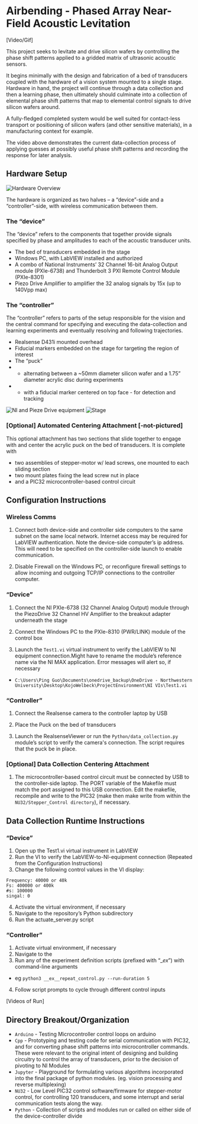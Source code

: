 # Airbending - Phased Array Near-Field Acoustic Levitation

[Video/Gif]

This project seeks to levitate and drive silicon wafers by controlling the phase shift patterns applied to a gridded matrix of ultrasonic acoustic sensors. 


It begins minimally with the design and fabrication of a bed of transducers coupled with the hardware of a vision system mounted to a single stage.
Hardware in hand, the project will continue through a data collection and then a learning phase, then ultimately should culminate into a collection of elemental phase shift patterns that map to elemental control signals to drive silicon wafers around.


A fully-fledged completed system would be well suited for contact-less transport or positioning of silicon wafers (and other sensitive materials), in a manufacturing context for example.


The video above demonstrates the current data-collection process of applying guesses at possibly useful phase shift patterns and recording the response for later analysis.


## Hardware Setup

![Hardware Overview](media/HardwareOverview.png)

The hardware is organized as two halves – a “device”-side and a “controller”-side, with wireless communication between them.

### The “device”
The “device” refers to the components that together provide signals specified by phase and amplitudes to each of the acoustic transducer units.

- The bed of transducers embedded in the stage
- Windows PC, with LabVIEW installed and authorized
- A combo of National Instruments’ 32 Channel 16-bit Analog Output module (PXIe-6738) and Thunderbolt 3 PXI Remote Control Module (PXIe-8301)  
- Piezo Drive Amplifier to amplifier the 32 analog signals by 15x (up to 140Vpp max)

### The “controller”
The “controller” refers to parts of the setup responsible for the vision and the central command for specifying and executing the data-collection and learning experiments and eventually resolving and following trajectories.

- Realsense D431i mounted overhead
- Fiducial markers embedded on the stage for targeting the region of interest
- The “puck” 
- - alternating between a ~50mm diameter silicon wafer and a 1.75” diameter acrylic disc during experiments 
- - with a fiducial marker centered on top face - for detection and tracking

![NI and Pieze Drive equipment](media/NIandPiezoDrive.png)
![Stage](media/Stage.png)


### [Optional] Automated Centering Attachment [-not-pictured]
This optional attachment has two sections that slide together to engage with and center the acrylic puck on the bed of transducers.
It is complete with 
- two assemblies of stepper-motor w/ lead screws, one mounted to each sliding section
- two mount plates fixing the lead screw nut in place
- and a PIC32 microcontroller-based control circuit


## Configuration Instructions
### Wireless Comms
1. Connect both device-side and controller side computers to the same subnet on the same local network. Internet access may be required for LabVIEW authentication. Note the device-side computer’s ip address. This will need to be specified on the controller-side launch to enable communication.

2. Disable Firewall on the Windows PC, or reconfigure firewall settings to allow incoming and outgoing TCP/IP connections to the controller computer.

### “Device”
1. Connect the NI PXIe-6738 (32 Channel Analog Output) module through the PiezoDrive 32 Channel HV Amplifier to the breakout adapter underneath the stage

2. Connect the Windows PC to the PXIe-8310 (PWR/LINK) module of the control box

3. Launch the `Test1.vi` virtual instrument to verify the LabVIEW to NI equipment connection.Might have to rename the module’s reference name via the NI MAX application. Error messages will alert so, if necessary
- `C:\Users\Ping Guo\Documents\onedrive_backup\OneDrive - Northwestern University\Desktop\KojoWelbeck\ProjectEnvironment\NI VIs\Test1.vi`

### “Controller”
1. Connect the Realsense camera to the controller laptop by USB

2. Place the Puck on the bed of transducers

3. Launch the RealsenseViewer or run the `Python/data_collection.py` module’s script to verify the camera's connection. The script requires that the puck be in place.

### [Optional] Data Collection Centering Attachment
1. The microcontroller-based control circuit must be connected by USB to the controller-side laptop. The PORT variable of the Makefile must match the port assigned to this USB connection. Edit the makefile, recompile and write to the PIC32 (make then make write from within the `NU32/Stepper_Control directory`), if necessary.


## Data Collection Runtime Instructions

### “Device”
1. Open up the Test1.vi virtual instrument in LabVIEW
2. Run the VI to verify the LabVIEW-to-NI-equipment connection (Repeated from the Configuration Instructions)
3. Change the following control values in the VI display:
```
Frequency: 40000 or 40k
Fs: 400000 or 400k
#s: 100000
singal: 0
```

4. Activate the virtual environment, if necessary
5. Navigate to the repository’s Python subdirectory
6. Run the actuate_server.py script

### “Controller”
1. Activate virtual environment, if necessary
2. Navigate to the 
3. Run any of the experiment definition scripts (prefixed with “__ex_”) with command-line arguments
- eg `python3 __ex__repeat_control.py --run-duration 5`
4. Follow script prompts to cycle through different control inputs

[Videos of Run]


## Directory Breakout/Organization
- `Arduino` - Testing Microcontroller control loops on arduino
- `Cpp` - Prototyping and testing code for serial communication with PIC32, and for converting phase shift patterns into microcontroller commands. These were relevant to the original intent of designing and building circuitry to control the array of transducers, prior to the decision of pivoting to NI Modules
- `Jupyter` - Playground for formulating various algorithms incorporated into the final package of python modules. (eg. vision processing and  reverse multiplexing)
- `NU32` - Low Level PIC32 control software/firmware for stepper-motor control, for controlling 120 transducers, and some interrupt and serial communication tests along the way.  
- `Python` - Collection of scripts and modules run or called on either side of the device-controller divide
